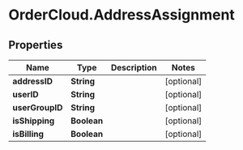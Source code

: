 # OrderCloud.AddressAssignment

## Properties
Name | Type | Description | Notes
------------ | ------------- | ------------- | -------------
**addressID** | **String** |  | [optional] 
**userID** | **String** |  | [optional] 
**userGroupID** | **String** |  | [optional] 
**isShipping** | **Boolean** |  | [optional] 
**isBilling** | **Boolean** |  | [optional] 


